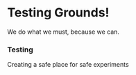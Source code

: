 # Testing Grounds!

We do what we must, because we can.

### Testing

Creating a safe place for safe experiments

